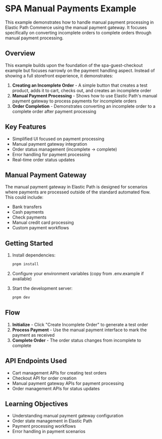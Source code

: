 # SPA Manual Payments Example

This example demonstrates how to handle manual payment processing in Elastic Path Commerce using the manual payment gateway. It focuses specifically on converting incomplete orders to complete orders through manual payment processing.

## Overview

This example builds upon the foundation of the spa-guest-checkout example but focuses narrowly on the payment handling aspect. Instead of showing a full storefront experience, it demonstrates:

1. **Creating an Incomplete Order** - A simple button that creates a test product, adds it to cart, checks out, and creates an incomplete order
2. **Manual Payment Processing** - Shows how to use Elastic Path's manual payment gateway to process payments for incomplete orders
3. **Order Completion** - Demonstrates converting an incomplete order to a complete order after payment processing

## Key Features

- Simplified UI focused on payment processing
- Manual payment gateway integration
- Order status management (incomplete → complete)
- Error handling for payment processing
- Real-time order status updates

## Manual Payment Gateway

The manual payment gateway in Elastic Path is designed for scenarios where payments are processed outside of the standard automated flow. This could include:

- Bank transfers
- Cash payments
- Check payments
- Manual credit card processing
- Custom payment workflows

## Getting Started

1. Install dependencies:

   ```bash
   pnpm install
   ```

2. Configure your environment variables (copy from .env.example if available)

3. Start the development server:
   ```bash
   pnpm dev
   ```

## Flow

1. **Initialize** - Click "Create Incomplete Order" to generate a test order
2. **Process Payment** - Use the manual payment interface to mark the payment as received
3. **Complete Order** - The order status changes from incomplete to complete

## API Endpoints Used

- Cart management APIs for creating test orders
- Checkout API for order creation
- Manual payment gateway APIs for payment processing
- Order management APIs for status updates

## Learning Objectives

- Understanding manual payment gateway configuration
- Order state management in Elastic Path
- Payment processing workflows
- Error handling in payment scenarios
